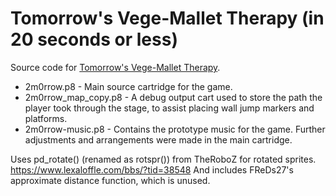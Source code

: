 # Tomorrow's Vege-Mallet Therapy (in 20 seconds or less)
Source code for [Tomorrow's Vege-Mallet Therapy](https://pixelshock.itch.io/tomorrows-vege-mallet-therapy-in-20-seconds-or-less).

- 2m0rrow.p8 - Main source cartridge for the game.
- 2m0rrow_map_copy.p8 - A debug output cart used to store the path the player took through the stage, to assist placing wall jump markers and platforms.
- 2m0rrow-music.p8 - Contains the prototype music for the game. Further adjustments and arrangements were made in the main cartridge.

Uses pd_rotate() (renamed as rotspr()) from TheRoboZ for rotated sprites.
https://www.lexaloffle.com/bbs/?tid=38548
And includes FReDs27's approximate distance function, which is unused.
